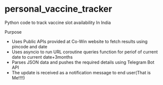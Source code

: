 # personal_vaccine_tracker
Python code to track vaccine slot availability In India


Purpose
- Uses Public APIs provided at Co-Win website to fetch results using pincode and date
- Uses asyncio to run URL coroutine queries function for periof of current date to current date+3months
- Parses JSON data and pushes the required details using Telegram Bot API
- The update is received as a notification message to end user(That is Me!!!!)
